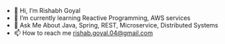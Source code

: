 - 👋 Hi, I’m Rishabh Goyal
- 🌱 I’m currently learning Reactive Programming, AWS services
- 💬 Ask Me About Java, Spring, REST, Microservice, Distributed Systems
- 📫 How to reach me rishab.goyal.04@gmail.com

<!---
rishabgo/rishabgo is a ✨ special ✨ repository because its `README.md` (this file) appears on your GitHub profile.
You can click the Preview link to take a look at your changes.
--->
